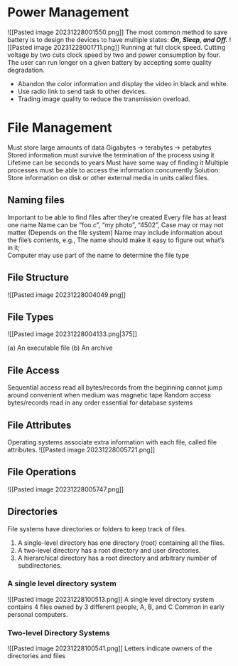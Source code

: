 # Power Management 
![[Pasted image 20231228001550.png]]
The most common method to save battery is to design the devices to have multiple states: 
  ***On, Sleep, and Off.***
  ![[Pasted image 20231228001711.png]]
Running at full clock speed. 
Cutting voltage by two cuts clock speed by two and power consumption by four.
The user can run longer on a given battery by accepting some quality degradation.
- Abandon the color information and display the video in black and white.
- Use radio link to send task to other devices.
- Trading image quality to reduce the transmission overload.



# File Management
Must store large amounts of data
	Gigabytes -> terabytes -> petabytes
Stored information must survive the termination of the process using it
	Lifetime can be seconds to years
	Must have some way of finding it
Multiple processes must be able to access the information concurrently
Solution: Store information on disk or other external media in units called files.
## Naming files
Important to be able to find files after they’re created
Every file has at least one name
Name can be
	“foo.c”, “my photo”, 
	“4502”, 
Case may or may not matter (Depends on the file system)
Name may include information about the file’s contents, e.g.,
 The name should make it easy to figure out what’s in it;   
 Computer may use part of the name to determine the file type
## File Structure
![[Pasted image 20231228004049.png]]

## File Types
![[Pasted image 20231228004133.png|375]]

(a) An executable file   (b) An archive

## File Access
Sequential access
	read all bytes/records from the beginning
	cannot jump around
	convenient when medium was magnetic tape
Random access
	bytes/records read in any order
	essential for database systems



## File Attributes
Operating systems associate extra information with each file, called file attributes.
![[Pasted image 20231228005721.png]]

## File Operations
![[Pasted image 20231228005747.png]]


## Directories
File systems have directories or folders to keep track of files.
1. A single-level directory has one directory (root) containing all the files.
2. A two-level directory has a root directory and user directories.
3. A hierarchical directory has a root directory and arbitrary number of subdirectories.
### A single level directory system
![[Pasted image 20231228100513.png]]
A single level directory system
contains 4 files
owned by 3 different people, A, B, and C
 Common in early personal computers.
### Two-level Directory Systems
![[Pasted image 20231228100541.png]]
Letters indicate owners of the directories and files


